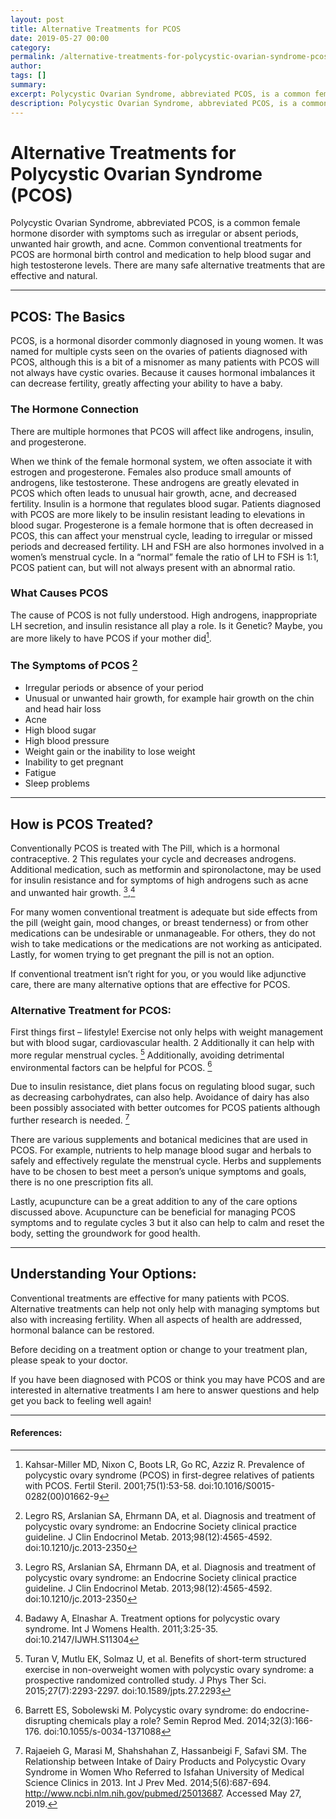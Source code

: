 ```yaml
---
layout: post
title: Alternative Treatments for PCOS
date: 2019-05-27 00:00
category: 
permalink: /alternative-treatments-for-polycystic-ovarian-syndrome-pcos/
author: 
tags: []
summary: 
excerpt: Polycystic Ovarian Syndrome, abbreviated PCOS, is a common female hormone disorder with symptoms such as irregular or absent periods, unwanted hair growth, and acne. Common conventional treatments for PCOS are hormonal birth control and medication to help blood sugar and high testosterone levels. There are many safe alternative treatments that are effective and natural.
description: Polycystic Ovarian Syndrome, abbreviated PCOS, is a common female hormone disorder with symptoms such as irregular or absent periods, unwanted...
---
```

# Alternative Treatments for Polycystic Ovarian Syndrome (PCOS)
Polycystic Ovarian Syndrome, abbreviated PCOS, is a common female hormone disorder with symptoms such as irregular or absent periods, unwanted hair growth, and acne. Common conventional treatments for PCOS are hormonal birth control and medication to help blood sugar and high testosterone levels. There are many safe alternative treatments that are effective and natural.

***

## PCOS: The Basics

PCOS, is a hormonal disorder commonly diagnosed in young women. It was named for multiple cysts seen on the ovaries of patients diagnosed with PCOS, although this is a bit of a misnomer as many patients with PCOS will not always have cystic ovaries. Because it causes hormonal imbalances it can decrease fertility, greatly affecting your ability to have a baby.

### The Hormone Connection

There are multiple hormones that PCOS will affect like androgens, insulin, and progesterone.

When we think of the female hormonal system, we often associate it with estrogen and progesterone. Females also produce small amounts of androgens, like testosterone. These androgens are greatly elevated in PCOS which often leads to unusual hair growth, acne, and decreased fertility. Insulin is a hormone that regulates blood sugar. Patients diagnosed with PCOS are more likely to be insulin resistant leading to elevations in blood sugar. Progesterone is a female hormone that is often decreased in PCOS, this can affect your menstrual cycle, leading to irregular or missed periods and decreased fertility. LH and FSH are also hormones involved in a women’s menstrual cycle. In a “normal” female the ratio of LH to FSH is 1:1, PCOS patient can, but will not always present with an abnormal ratio.

### What Causes PCOS
The cause of PCOS is not fully understood. High androgens, inappropriate LH secretion, and insulin resistance all play a role. Is it Genetic? Maybe, you are more likely to have PCOS if your mother did[^1].

### The Symptoms of PCOS [^2]
* Irregular periods or absence of your period
* Unusual or unwanted hair growth, for example hair growth on the chin and head hair loss
* Acne
* High blood sugar
* High blood pressure
* Weight gain or the inability to lose weight
* Inability to get pregnant
* Fatigue
* Sleep problems

***

## How is PCOS Treated?

Conventionally PCOS is treated with The Pill, which is a hormonal contraceptive. 2 This regulates your cycle and decreases androgens. Additional medication, such as metformin and spironolactone, may be used for insulin resistance and for symptoms of high androgens such as acne and unwanted hair growth. [^2],[^3]

For many women conventional treatment is adequate but side effects from the pill (weight gain, mood changes, or breast tenderness) or from other medications can be undesirable or unmanageable. For others, they do not wish to take medications or the medications are not working as anticipated. Lastly, for women trying to get pregnant the pill is not an option.

If conventional treatment isn’t right for you, or you would like adjunctive care, there are many alternative options that are effective for PCOS.

### Alternative Treatment for PCOS:

First things first – lifestyle! Exercise not only helps with weight management but with blood sugar, cardiovascular health. 2 Additionally it can help with more regular menstrual cycles. [^4] Additionally, avoiding detrimental environmental factors can be helpful for PCOS. [^5]

Due to insulin resistance, diet plans focus on regulating blood sugar, such as decreasing carbohydrates, can also help. Avoidance of dairy has also been possibly associated with better outcomes for PCOS patients although further research is needed. [^6]

There are various supplements and botanical medicines that are used in PCOS. For example, nutrients to help manage blood sugar and herbals to safely and effectively regulate the menstrual cycle. Herbs and supplements have to be chosen to best meet a person’s unique symptoms and goals, there is no one prescription fits all.

Lastly, acupuncture can be a great addition to any of the care options discussed above. Acupuncture can be beneficial for managing PCOS symptoms and to regulate cycles 3  but it also can help to calm and reset the body, setting the groundwork for good health.

***

## Understanding Your Options:

Conventional treatments are effective for many patients with PCOS.  Alternative treatments can help not only help with managing symptoms but also with increasing fertility. When all aspects of health are addressed, hormonal balance can be restored.

Before deciding on a treatment option or change to your treatment plan, please speak to your doctor.

If you have been diagnosed with PCOS or think you may have PCOS and are interested in alternative treatments I am here to answer questions and help get you back to feeling well again!

***

#### References:

[^1]: Kahsar-Miller MD, Nixon C, Boots LR, Go RC, Azziz R. Prevalence of polycystic ovary syndrome (PCOS) in first-degree relatives of patients with PCOS. Fertil Steril. 2001;75(1):53-58. doi:10.1016/S0015-0282(00)01662-9
[^2]: Legro RS, Arslanian SA, Ehrmann DA, et al. Diagnosis and treatment of polycystic ovary syndrome: an Endocrine Society clinical practice guideline. J Clin Endocrinol Metab. 2013;98(12):4565-4592. doi:10.1210/jc.2013-2350
[^3]: Badawy A, Elnashar A. Treatment options for polycystic ovary syndrome. Int J Womens Health. 2011;3:25-35. doi:10.2147/IJWH.S11304
[^4]: Turan V, Mutlu EK, Solmaz U, et al. Benefits of short-term structured exercise in non-overweight women with polycystic ovary syndrome: a prospective randomized controlled study. J Phys Ther Sci. 2015;27(7):2293-2297. doi:10.1589/jpts.27.2293
[^5]: Barrett ES, Sobolewski M. Polycystic ovary syndrome: do endocrine-disrupting chemicals play a role? Semin Reprod Med. 2014;32(3):166-176. doi:10.1055/s-0034-1371088
[^6]: Rajaeieh G, Marasi M, Shahshahan Z, Hassanbeigi F, Safavi SM. The Relationship between Intake of Dairy Products and Polycystic Ovary Syndrome in Women Who Referred to Isfahan University of Medical Science Clinics in 2013. Int J Prev Med. 2014;5(6):687-694. http://www.ncbi.nlm.nih.gov/pubmed/25013687. Accessed May 27, 2019.

